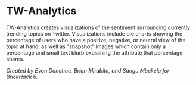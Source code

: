 # TW-Analytics
TW-Analytics creates visualizations of the sentiment surrounding currently trending topics on Twitter.
Visualizations include pie charts showing the percentage of users who have a positive, negative, or neutral view of the
topic at hand, as well as "snapshot" images which contain only a percentage and small text blurb explaining the
attribute that percentage shares.

_Created by Evan Donohue, Brian Mirabito, and Sangu Mbekelu for BrickHack 6._

